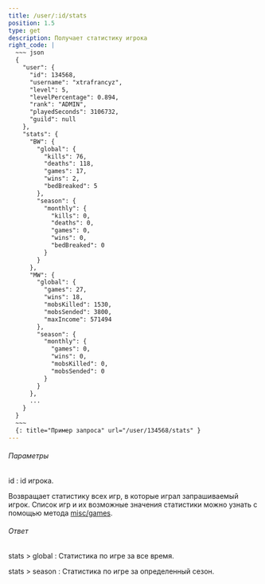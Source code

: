 ```yaml
---
title: /user/:id/stats
position: 1.5
type: get
description: Получает статистику игрока
right_code: |
  ~~~ json
  {
    "user": {
      "id": 134568,
      "username": "xtrafrancyz",
      "level": 5,
      "levelPercentage": 0.894,
      "rank": "ADMIN",
      "playedSeconds": 3106732,
      "guild": null
    },
    "stats": {
      "BW": {
        "global": {
          "kills": 76,
          "deaths": 118,
          "games": 17,
          "wins": 2,
          "bedBreaked": 5
        },
        "season": {
          "monthly": {
            "kills": 0,
            "deaths": 0,
            "games": 0,
            "wins": 0,
            "bedBreaked": 0
          }
        }
      },
      "MW": {
        "global": {
          "games": 27,
          "wins": 18,
          "mobsKilled": 1530,
          "mobsSended": 3800,
          "maxIncome": 571494
        },
        "season": {
          "monthly": {
            "games": 0,
            "wins": 0,
            "mobsKilled": 0,
            "mobsSended": 0
          }
        }
      },
      ...
    }
  }
  ~~~
  {: title="Пример запроса" url="/user/134568/stats" }
---
```


<h6>Параметры</h6>
id
: id игрока.

Возвращает статистику всех игр, в которые играл запрашиваемый игрок. Список игр и их возможные значения статистики можно узнать с помощью метода [misc/games](#apimisc_games_get).

<h6>Ответ</h6>
stats > global
: Статистика по игре за все время.

stats > season
: Статистика по игре за определенный сезон.
